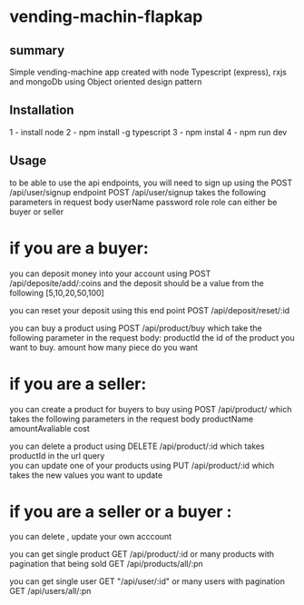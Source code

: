 # vending-machin-flapkap


## summary


Simple vending-machine app created with node Typescript (express), rxjs and mongoDb
using Object oriented design pattern



## Installation
1 - install node
2 - npm install -g typescript
3 - npm instal
4 - npm run dev


## Usage

to be able to use the api endpoints, you will need to sign up using the POST /api/user/signup endpoint
POST /api/user/signup takes the following parameters in request body userName password role role can either be buyer or seller


# if you are a buyer:
  you can deposit money into your account using POST /api/deposite/add/:coins and the deposit should be a value from the following [5,10,20,50,100]
 
  you can reset your deposit using this end point POST /api/deposit/reset/:id
 
  you can buy a product using POST /api/product/buy which take the following parameter in the request body:
    productId the id of the product you want to buy. amount how many piece do you want
    
# if you are a seller:
  you can create a product for buyers to buy using POST /api/product/ which takes the following parameters in the request body
  productName amountAvaliable cost
 
you can delete a product using DELETE /api/product/:id which takes productId in the url query  
you can update one of your products using PUT /api/product/:id which takes the new values you want to update

# if you are a seller or a buyer :

you can delete , update your own acccount

you can get single product GET /api/product/:id or many products with pagination that being sold GET /api/products/all/:pn

you can get single user GET "/api/user/:id" or many users with pagination GET /api/users/all/:pn



